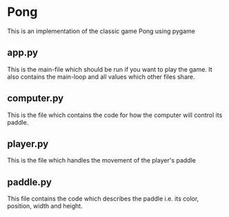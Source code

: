 # Pong
This is an implementation of the classic game Pong using pygame

## app.py
This is the main-file which should be run if you want to play the game. It also contains the main-loop and all values which other files share.

## computer.py
This is the file which contains the code for how the computer will control its paddle.

## player.py
This is the file which handles the movement of the player's paddle

## paddle.py
This file contains the code which describes the paddle i.e. its color, position, width and height.
